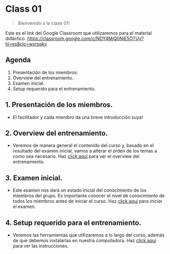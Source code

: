# Class 01

> Bienvenido a la clase 01!

Este es el link del Google Classroom que utilizaremos para el material didáctico. https://classroom.google.com/c/NDY4MjQ0NjE5OTUy?hl=es&cjc=wxrsqkv

## Agenda
1. Presentación de los miembros.
1. Overview del entrenamiento.
1. Examen inicial.
1. Setup requerido para el entrenamiento.

## 1. Presentación de los miembros.
- El facilitador y cada miembro da una breve introducción suya!

## 2. Overview del entrenamiento.
- Veremos de manera general el contenido del curso y, basado en el resultado del examen inicial, vamos a alterar el orden de los temas a como sea necesario. Haz [click aquí](https://docs.google.com/presentation/d/1S9i0irJdjFc10JZ7U-PxTxdr7dxakS8rOVgHnQ1cBlk/edit?usp=sharing) para ver el overview del entrenamiento.

## 3. Examen inicial.
- Este examen nos dará un estado inicial del conocimiento de los miembros del grupo. Es importante conocer el nivel de conocimiento de todos los miembros antes de iniciar el curso. Haz [click aquí]() para iniciar el examen.

## 4. Setup requerido para el entrenamiento.
- Veremos las herramientas que utilizaremos a lo largo del curso, además de que debemos instalarlas en nuestra computadora. Haz [click aquí]() para ver las instrucciones.

